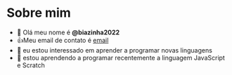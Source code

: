 # Sobre mim

- 👋 Olá meu nome é **@biazinha2022**
- :+1:Meu email de contato é [email](barbosa.silva.bianca@escola.pr.gov.br)
- 👀 eu estou interessado em aprender a programar novas linguagens
- 🌱 estou aprendendo a programar recentemente a linguagem JavaScript e Scratch
